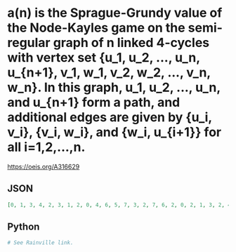 # a\(n\) is the Sprague\-Grundy value of the Node\-Kayles game on the semi\-regular graph of n linked 4\-cycles with vertex set \{u\_1, u\_2, \.\.\., u\_n, u\_\{n\+1\}, v\_1, w\_1, v\_2, w\_2, \.\.\., v\_n, w\_n\}\. In this graph, u\_1, u\_2, \.\.\., u\_n, and u\_\{n\+1\} form a path, and additional edges are given by \{u\_i, v\_i\}, \{v\_i, w\_i\}, and \{w\_i, u\_\{i\+1\}\} for all i\=1,2,\.\.\.,n\.
https://oeis.org/A316629
## JSON
```JSON
[0, 1, 3, 4, 2, 3, 1, 2, 0, 4, 6, 5, 7, 3, 2, 7, 6, 2, 0, 2, 1, 3, 2, 4, 3, 5, 0, 3, 1, 2, 10, 1, 11, 2, 1, 9, 7, 8, 4, 9, 5, 3, 1, 2, 7, 4, 9, 7, 6, 9, 7, 8, 4, 3, 5, 2, 6, 5, 10, 4, 9, 14, 0, 4, 11, 8, 13, 3, 7, 2, 3, 9, 5, 3, 4, 5, 7, 4, 9, 7, 8, 9, 7, 8, 6, 9, 5, 10, 16, 5]
```
## Python
```Python
# See Rainville link.
```
